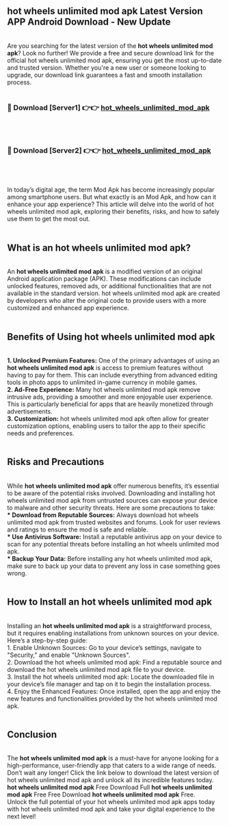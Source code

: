 ## hot wheels unlimited mod apk Latest Version APP Android Download - New Update
<br>
Are you searching for the latest version of the <strong>hot wheels unlimited mod apk</strong>? Look no further! We provide a free and secure download link for the official hot wheels unlimited mod apk, ensuring you get the most up-to-date and trusted version. Whether you're a new user or someone looking to upgrade, our download link guarantees a fast and smooth installation process.
<br>
<br>
<h3>🔴 Download [Server1] 👉👉 <a href="https://modyolo.store/hot+wheels+unlimited+mod+apk">hot_wheels_unlimited_mod_apk</a></h3><br>
<br>
<h3>🔴 Download [Server2] 👉👉 <a href="https://modyolo.store/hot+wheels+unlimited+mod+apk">hot_wheels_unlimited_mod_apk</a></h3><br>
<br>
<br>
In today’s digital age, the term Mod Apk has become increasingly popular among smartphone users. But what exactly is an Mod Apk, and how can it enhance your app experience? This article will delve into the world of hot wheels unlimited mod apk, exploring their benefits, risks, and how to safely use them to get the most out.
<br>
<br>
<h2>What is an hot wheels unlimited mod apk?</h2>
<br>
An <strong>hot wheels unlimited mod apk</strong> is a modified version of an original Android application package (APK). These modifications can include unlocked features, removed ads, or additional functionalities that are not available in the standard version. hot wheels unlimited mod apk are created by developers who alter the original code to provide users with a more customized and enhanced app experience.
<br>
<br>
<h2>Benefits of Using hot wheels unlimited mod apk</h2>
<br>
<strong> 1. Unlocked Premium Features:</strong> One of the primary advantages of using an <strong>hot wheels unlimited mod apk</strong> is access to premium features without having to pay for them. This can include everything from advanced editing tools in photo apps to unlimited in-game currency in mobile games.
<br>
<strong> 2. Ad-Free Experience:</strong> Many hot wheels unlimited mod apk remove intrusive ads, providing a smoother and more enjoyable user experience. This is particularly beneficial for apps that are heavily monetized through advertisements.
<br>
<strong> 3. Customization:</strong> hot wheels unlimited mod apk often allow for greater customization options, enabling users to tailor the app to their specific needs and preferences.
<br>
<br>
<h2>Risks and Precautions</h2>
<br>
While <strong>hot wheels unlimited mod apk</strong> offer numerous benefits, it’s essential to be aware of the potential risks involved. Downloading and installing hot wheels unlimited mod apk from untrusted sources can expose your device to malware and other security threats. Here are some precautions to take:
<br>
<strong> * Download from Reputable Sources:</strong> Always download hot wheels unlimited mod apk from trusted websites and forums. Look for user reviews and ratings to ensure the mod is safe and reliable.
<br>
<strong> * Use Antivirus Software:</strong> Install a reputable antivirus app on your device to scan for any potential threats before installing an hot wheels unlimited mod apk.
<br>
<strong> * Backup Your Data:</strong> Before installing any hot wheels unlimited mod apk, make sure to back up your data to prevent any loss in case something goes wrong.
<br>
<br>
<h2>How to Install an hot wheels unlimited mod apk</h2>
<br>
Installing an <strong>hot wheels unlimited mod apk</strong> is a straightforward process, but it requires enabling installations from unknown sources on your device. Here’s a step-by-step guide:
<br>
 1. Enable Unknown Sources: Go to your device’s settings, navigate to "Security," and enable "Unknown Sources".
<br>
 2. Download the hot wheels unlimited mod apk: Find a reputable source and download the hot wheels unlimited mod apk file to your device.
<br>
 3. Install the hot wheels unlimited mod apk: Locate the downloaded file in your device’s file manager and tap on it to begin the installation process.
<br>
 4. Enjoy the Enhanced Features: Once installed, open the app and enjoy the new features and functionalities provided by the hot wheels unlimited mod apk.
<br>
<br>
<h2><strong>Conclusion</strong></h2>
<br>
The <strong>hot wheels unlimited mod apk</strong> is a must-have for anyone looking for a high-performance, user-friendly app that caters to a wide range of needs. Don’t wait any longer! Click the link below to download the latest version of hot wheels unlimited mod apk and unlock all its incredible features today.
<br>
<strong>hot wheels unlimited mod apk</strong> Free Download Full <strong>hot wheels unlimited mod apk</strong> Free Free Download <strong>hot wheels unlimited mod apk</strong> Free.
<br>
Unlock the full potential of your hot wheels unlimited mod apk apps today with hot wheels unlimited mod apk and take your digital experience to the next level!